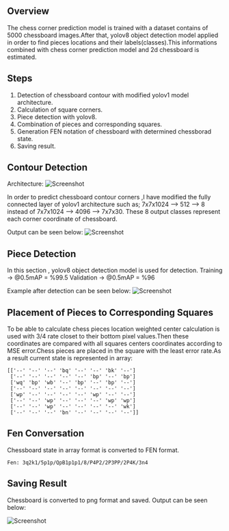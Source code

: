 ## Overview
The chess corner prediction model is trained with a dataset contains of 5000 chessboard images.After that, yolov8 object detection model applied in order to find pieces locations and their labels(classes).This informations combined with chess corner prediction model and 2d chessboard is estimated.

## Steps
1. Detection of chessboard contour with modified yolov1 model architecture.
2. Calculation of square corners.
3. Piece detection with yolov8.
4. Combination of pieces and corresponding squares.
5. Generation FEN notation of chessboard with determined chessborad state.
6. Saving result.


## Contour Detection
Architecture:
![Screenshot](https://github.com/ilguneray/Chessboard_digitizer/blob/main/models/model_architecture.png)

In order to predict chessboard contour corners ,I have modified the fully 
connected layer of yolov1 architecture such as;
7x7x1024 --> 512 --> 8 instead of 7x7x1024 --> 4096 --> 7x7x30.
These 8 output classes represent each corner coordinate of chessboard.


Output can be seen below:
![Screenshot](https://github.com/ilguneray/Chessboard_digitizer/blob/main/outputs/square_centers_and_corners_1.png)


## Piece Detection
In this section , yolov8 object detection model is used for detection.
Training    -> @0.5mAP = %99.5
Validation  -> @0.5mAP = %96

Example after detection can be seen below:
![Screenshot](https://github.com/ilguneray/Chessboard_digitizer/blob/main/outputs/obj_detection_1.png)


## Placement of Pieces to Corresponding Squares
To be able to calculate chess pieces location weighted center calculation is used with 3/4 rate closet to their bottom pixel values.Then these coordinates are compared with all squares centers coordinates according to MSE error.Chess pieces are placed in the square with the least error rate.As a result current state is represented in array:
```
[['--' '--' '--' 'bq' '--' '--' 'bk' '--']
 ['--' '--' '--' '--' '--' 'bp' '--' 'bp']
 ['wq' 'bp' 'wb' '--' 'bp' '--' 'bp' '--']
 ['--' '--' '--' '--' '--' '--' '--' '--']
 ['wp' '--' '--' '--' '--' 'wp' '--' '--']
 ['--' '--' 'wp' '--' '--' '--' 'wp' 'wp']
 ['--' '--' 'wp' '--' '--' '--' '--' 'wk']
 ['--' '--' '--' 'bn' '--' '--' '--' '--']]
```

 ## Fen Conversation
 Chessboard state in array format is converted to FEN format.
```
Fen: 3q2k1/5p1p/QpB1p1p1/8/P4P2/2P3PP/2P4K/3n4
```

## Saving Result
Chessboard is converted to png format and saved.
Output can be seen below:

![Screenshot](https://github.com/ilguneray/Chessboard_digitizer/blob/main/outputs/chessboard_1.png)

